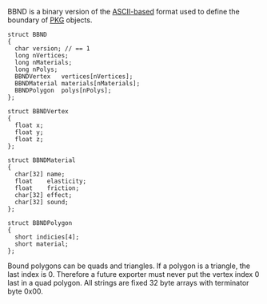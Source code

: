 BBND is a binary version of the [ASCII-based](BND "wikilink") format
used to define the boundary of [PKG](PKG "wikilink") objects.

```
struct BBND
{
  char version; // == 1
  long nVertices;
  long nMaterials;
  long nPolys;
  BBNDVertex   vertices[nVertices];
  BBNDMaterial materials[nMaterials];
  BBNDPolygon  polys[nPolys];
};

struct BBNDVertex
{
  float x;
  float y;
  float z;
};

struct BBNDMaterial
{
  char[32] name;
  float    elasticity;
  float    friction;
  char[32] effect;
  char[32] sound;
};

struct BBNDPolygon
{
  short indicies[4];
  short material;
};
```

Bound polygons can be quads and triangles. If a polygon is a triangle,
the last index is 0. Therefore a future exporter must never put the
vertex index 0 last in a quad polygon. All strings are fixed 32 byte
arrays with terminator byte 0x00.
